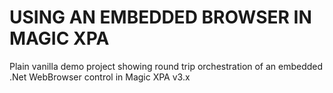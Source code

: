 # USING AN EMBEDDED BROWSER IN MAGIC XPA

Plain vanilla demo project showing round trip orchestration
of an embedded .Net WebBrowser control in Magic XPA v3.x


